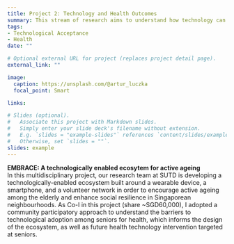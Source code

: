 ```yaml
---
title: Project 2: Technology and Health Outcomes
summary: This stream of research aims to understand how technology can be harnessed to improve individual health outcomes.
tags:
- Technological Acceptance
- Health
date: ""

# Optional external URL for project (replaces project detail page).
external_link: ""

image:
  caption: https://unsplash.com/@artur_luczka
  focal_point: Smart

links:

# Slides (optional).
#   Associate this project with Markdown slides.
#   Simply enter your slide deck's filename without extension.
#   E.g. `slides = "example-slides"` references `content/slides/example-slides.md`.
#   Otherwise, set `slides = ""`.
slides: example
---
```

**EMBRACE: A technologically enabled ecosytem for active ageing** <br/>
In this multidisciplinary project, our research team at SUTD is developing a technologically-enabled ecosystem built around a wearable device, a smartphone, and a volunteer network in order to encourage active ageing among the elderly and enhance social resilience in Singaporean neighbourhoods. As Co-I in this project (share ~SGD60,000), I adopted a community participatory approach to understand the barriers to technological adoption among seniors for health, which informs the design of the ecosystem, as well as future health technology intervention targeted at seniors.
